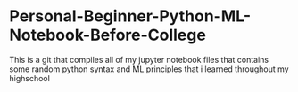 # Personal-Beginner-Python-ML-Notebook-Before-College
This is a git that compiles all of my jupyter notebook files that contains some random python syntax and ML principles that i learned throughout my highschool
